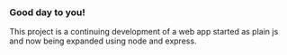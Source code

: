 ### Good day to you!

This project is a continuing development of a web app started as plain js and now being expanded using node and express.
